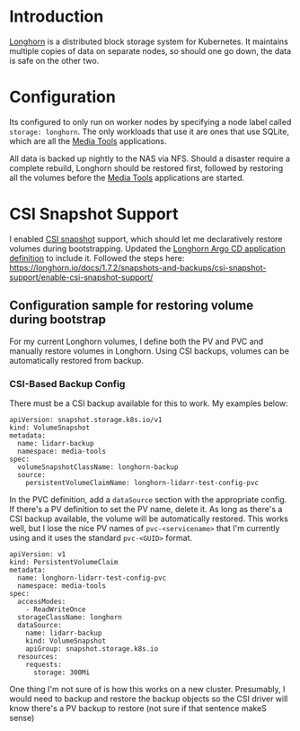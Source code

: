 # Introduction
[Longhorn](https://github.com/longhorn/longhorn) is a distributed block storage system for Kubernetes. It maintains multiple copies of data on separate nodes, so should one go down, the data is safe on the other two. 

# Configuration
Its configured to only run on worker nodes by specifying a node label called `storage: longhorn`. The only workloads that use it are ones that use SQLite, which are all the [Media Tools](/manifests/media-tools) applications.

All data is backed up nightly to the NAS via NFS. Should a disaster require a complete rebuild, Longhorn should be restored first, followed by restoring all the volumes before the [Media Tools](/manifests/media-tools) applications are started.

# CSI Snapshot Support
I enabled [CSI snapshot](https://github.com/kubernetes-csi/external-snapshotter) support, which should let me declaratively restore volumes during bootstrapping. Updated the [Longhorn Argo CD application definition](/argocd-apps/longhorn.yaml) to include it. Followed the steps here: https://longhorn.io/docs/1.7.2/snapshots-and-backups/csi-snapshot-support/enable-csi-snapshot-support/

## Configuration sample for restoring volume during bootstrap
For my current Longhorn volumes, I define both the PV and PVC and manually restore volumes in Longhorn. Using CSI backups, volumes can be automatically restored from backup.

### CSI-Based Backup Config
There must be a CSI backup available for this to work. My examples below:
```
apiVersion: snapshot.storage.k8s.io/v1
kind: VolumeSnapshot
metadata:
  name: lidarr-backup
  namespace: media-tools
spec:
  volumeSnapshotClassName: longhorn-backup
  source:
    persistentVolumeClaimName: longhorn-lidarr-test-config-pvc
```

In the PVC definition, add a `dataSource` section with the appropriate config. If there's a PV definition to set the PV name, delete it. As long as there's a CSI backup available, the volume will be automatically restored.
This works well, but I lose the nice PV names of `pvc-<servicename>` that I'm currently using and it uses the standard `pvc-<GUID>` format.
```
apiVersion: v1
kind: PersistentVolumeClaim
metadata:
  name: longhorn-lidarr-test-config-pvc
  namespace: media-tools
spec:
  accessModes:
    - ReadWriteOnce
  storageClassName: longhorn
  dataSource:
    name: lidarr-backup
    kind: VolumeSnapshot
    apiGroup: snapshot.storage.k8s.io
  resources:
    requests:
      storage: 300Mi
```

One thing I'm not sure of is how this works on a new cluster. Presumably, I would need to backup and restore the backup objects so the CSI driver will know there's a PV backup to restore (not sure if that sentence makeS sense)